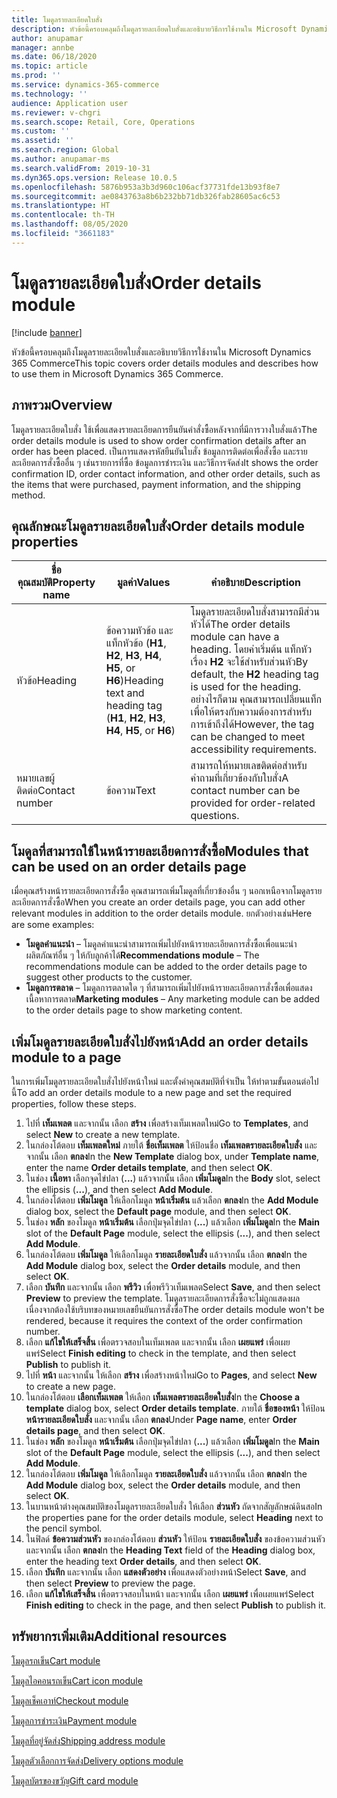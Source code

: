```yaml
---
title: โมดูลรายละเอียดใบสั่ง
description: หัวข้อนี้ครอบคลุมถึงโมดูลรายละเอียดใบสั่งและอธิบายวิธีการใช้งานใน Microsoft Dynamics 365 Commerce
author: anupamar
manager: annbe
ms.date: 06/18/2020
ms.topic: article
ms.prod: ''
ms.service: dynamics-365-commerce
ms.technology: ''
audience: Application user
ms.reviewer: v-chgri
ms.search.scope: Retail, Core, Operations
ms.custom: ''
ms.assetid: ''
ms.search.region: Global
ms.author: anupamar-ms
ms.search.validFrom: 2019-10-31
ms.dyn365.ops.version: Release 10.0.5
ms.openlocfilehash: 5876b953a3b3d960c106acf37731fde13b93f8e7
ms.sourcegitcommit: ae0843763a8b6b232bb71db326fab28605ac6c53
ms.translationtype: HT
ms.contentlocale: th-TH
ms.lasthandoff: 08/05/2020
ms.locfileid: "3661183"
---
```

# <a name="order-details-module"></a><span data-ttu-id="015ac-103">โมดูลรายละเอียดใบสั่ง</span><span class="sxs-lookup"><span data-stu-id="015ac-103">Order details module</span></span>

[!include [banner](includes/banner.md)]

<span data-ttu-id="015ac-104">หัวข้อนี้ครอบคลุมถึงโมดูลรายละเอียดใบสั่งและอธิบายวิธีการใช้งานใน Microsoft Dynamics 365 Commerce</span><span class="sxs-lookup"><span data-stu-id="015ac-104">This topic covers order details modules and describes how to use them in Microsoft Dynamics 365 Commerce.</span></span>

## <a name="overview"></a><span data-ttu-id="015ac-105">ภาพรวม</span><span class="sxs-lookup"><span data-stu-id="015ac-105">Overview</span></span>

<span data-ttu-id="015ac-106">โมดูลรายละเอียดใบสั่ง ใช้เพื่อแสดงรายละเอียดการยืนยันคำสั่งซื้อหลังจากที่มีการวางใบสั่งแล้ว</span><span class="sxs-lookup"><span data-stu-id="015ac-106">The order details module is used to show order confirmation details after an order has been placed.</span></span> <span data-ttu-id="015ac-107">เป็นการแสดงรหัสยืนยันใบสั่ง ข้อมูลการติดต่อเพื่อสั่งซื้อ และรายละเอียดการสั่งซื้ออื่น ๆ เช่นรายการที่ซื้อ ข้อมูลการชำระเงิน และวิธีการจัดส่ง</span><span class="sxs-lookup"><span data-stu-id="015ac-107">It shows the order confirmation ID, order contact information, and other order details, such as the items that were purchased, payment information, and the shipping method.</span></span>

## <a name="order-details-module-properties"></a><span data-ttu-id="015ac-108">คุณลักษณะโมดูลรายละเอียดใบสั่ง</span><span class="sxs-lookup"><span data-stu-id="015ac-108">Order details module properties</span></span>

| <span data-ttu-id="015ac-109">ชื่อคุณสมบัติ</span><span class="sxs-lookup"><span data-stu-id="015ac-109">Property name</span></span>  | <span data-ttu-id="015ac-110">มูลค่า</span><span class="sxs-lookup"><span data-stu-id="015ac-110">Values</span></span> | <span data-ttu-id="015ac-111">คำอธิบาย</span><span class="sxs-lookup"><span data-stu-id="015ac-111">Description</span></span> |
|----------------|--------|-------------|
| <span data-ttu-id="015ac-112">หัวข้อ</span><span class="sxs-lookup"><span data-stu-id="015ac-112">Heading</span></span>        | <span data-ttu-id="015ac-113">ข้อความหัวข้อ และแท็กหัวข้อ (**H1**, **H2**, **H3**, **H4**, **H5**, or **H6**)</span><span class="sxs-lookup"><span data-stu-id="015ac-113">Heading text and heading tag (**H1**, **H2**, **H3**, **H4**, **H5**, or **H6**)</span></span> | <span data-ttu-id="015ac-114">โมดูลรายละเอียดใบสั่งสามารถมีส่วนหัวได้</span><span class="sxs-lookup"><span data-stu-id="015ac-114">The order details module can have a heading.</span></span> <span data-ttu-id="015ac-115">โดยค่าเริ่มต้น แท็กหัวเรื่อง **H2** จะใช้สำหรับส่วนหัว</span><span class="sxs-lookup"><span data-stu-id="015ac-115">By default, the **H2** heading tag is used for the heading.</span></span> <span data-ttu-id="015ac-116">อย่างไรก็ตาม คุณสามารถเปลี่ยนแท็กเพื่อให้ตรงกับความต้องการสำหรับการเข้าถึงได้</span><span class="sxs-lookup"><span data-stu-id="015ac-116">However, the tag can be changed to meet accessibility requirements.</span></span> |
| <span data-ttu-id="015ac-117">หมายเลขผู้ติดต่อ</span><span class="sxs-lookup"><span data-stu-id="015ac-117">Contact number</span></span> | <span data-ttu-id="015ac-118">ข้อความ</span><span class="sxs-lookup"><span data-stu-id="015ac-118">Text</span></span> | <span data-ttu-id="015ac-119">สามารถให้หมายเลขติดต่อสำหรับคำถามที่เกี่ยวข้องกับใบสั่ง</span><span class="sxs-lookup"><span data-stu-id="015ac-119">A contact number can be provided for order-related questions.</span></span> |

## <a name="modules-that-can-be-used-on-an-order-details-page"></a><span data-ttu-id="015ac-120">โมดูลที่สามารถใช้ในหน้ารายละเอียดการสั่งซื้อ</span><span class="sxs-lookup"><span data-stu-id="015ac-120">Modules that can be used on an order details page</span></span>

<span data-ttu-id="015ac-121">เมื่อคุณสร้างหน้ารายละเอียดการสั่งซื้อ คุณสามารถเพิ่มโมดูลที่เกี่ยวข้องอื่น ๆ นอกเหนือจากโมดูลรายละเอียดการสั่งซื้อ</span><span class="sxs-lookup"><span data-stu-id="015ac-121">When you create an order details page, you can add other relevant modules in addition to the order details module.</span></span> <span data-ttu-id="015ac-122">ยกตัวอย่างเช่น</span><span class="sxs-lookup"><span data-stu-id="015ac-122">Here are some examples:</span></span>

- <span data-ttu-id="015ac-123">**โมดูลคำแนะนำ** – โมดูลคำแนะนำสามารถเพิ่มไปยังหน้ารายละเอียดการสั่งซื้อเพื่อแนะนำผลิตภัณฑ์อื่น ๆ ให้กับลูกค้าได้</span><span class="sxs-lookup"><span data-stu-id="015ac-123">**Recommendations module** – The recommendations module can be added to the order details page to suggest other products to the customer.</span></span>
- <span data-ttu-id="015ac-124">**โมดูลการตลาด** – โมดูลการตลาดใด ๆ ที่สามารถเพิ่มไปยังหน้ารายละเอียดการสั่งซื้อเพื่อแสดงเนื้อหาการตลาด</span><span class="sxs-lookup"><span data-stu-id="015ac-124">**Marketing modules** – Any marketing module can be added to the order details page to show marketing content.</span></span>

## <a name="add-an-order-details-module-to-a-page"></a><span data-ttu-id="015ac-125">เพิ่มโมดูลรายละเอียดใบสั่งไปยังหน้า</span><span class="sxs-lookup"><span data-stu-id="015ac-125">Add an order details module to a page</span></span>

<span data-ttu-id="015ac-126">ในการเพิ่มโมดูลรายละเอียดใบสั่งไปยังหน้าใหม่ และตั้งค่าคุณสมบัติที่จำเป็น ให้ทำตามขั้นตอนต่อไปนี้</span><span class="sxs-lookup"><span data-stu-id="015ac-126">To add an order details module to a new page and set the required properties, follow these steps.</span></span>

1. <span data-ttu-id="015ac-127">ไปที่ **เท็มเพลต** และจากนั้น เลือก **สร้าง** เพื่อสร้างเท็มเพลตใหม่</span><span class="sxs-lookup"><span data-stu-id="015ac-127">Go to **Templates**, and select **New** to create a new template.</span></span>
1. <span data-ttu-id="015ac-128">ในกล่องโต้ตอบ **เท็มเพลตใหม่** ภายใต้ **ชื่อเท็มเพลต** ให้ป้อนชื่อ **เท็มเพลตรายละเอียดใบสั่ง** และจากนั้น เลือก **ตกลง**</span><span class="sxs-lookup"><span data-stu-id="015ac-128">In the **New Template** dialog box, under **Template name**, enter the name **Order details template**, and then select **OK**.</span></span>
1. <span data-ttu-id="015ac-129">ในช่อง **เนื้อหา** เลือกจุดไข่ปลา (**...**) แล้วจากนั้น เลือก **เพิ่มโมดูล**</span><span class="sxs-lookup"><span data-stu-id="015ac-129">In the **Body** slot, select the ellipsis (**...**), and then select **Add Module**.</span></span>
1. <span data-ttu-id="015ac-130">ในกล่องโต้ตอบ **เพิ่มโมดูล** ให้เลือกโมดูล **หน้าเริ่มต้น** แล้วเลือก **ตกลง**</span><span class="sxs-lookup"><span data-stu-id="015ac-130">In the **Add Module** dialog box, select the **Default page** module, and then select **OK**.</span></span>
1. <span data-ttu-id="015ac-131">ในช่อง **หลัก** ของโมดูล **หน้าเริ่มต้น** เลือกปุ่มจุดไข่ปลา (**...**) แล้วเลือก **เพิ่มโมดูล**</span><span class="sxs-lookup"><span data-stu-id="015ac-131">In the **Main** slot of the **Default Page** module, select the ellipsis (**...**), and then select **Add Module**.</span></span>
1. <span data-ttu-id="015ac-132">ในกล่องโต้ตอบ **เพิ่มโมดูล** ให้เลือกโมดูล **รายละเอียดใบสั่ง** แล้วจากนั้น เลือก **ตกลง**</span><span class="sxs-lookup"><span data-stu-id="015ac-132">In the **Add Module** dialog box, select the **Order details** module, and then select **OK**.</span></span>
1. <span data-ttu-id="015ac-133">เลือก **บันทึก** และจากนั้น เลือก **พรีวิว** เพื่อพรีวิวเท็มเพลต</span><span class="sxs-lookup"><span data-stu-id="015ac-133">Select **Save**, and then select **Preview** to preview the template.</span></span> <span data-ttu-id="015ac-134">โมดูลรายละเอียดการสั่งซื้อจะไม่ถูกแสดงผล เนื่องจากต้องใช้บริบทของหมายเลขยืนยันการสั่งซื้อ</span><span class="sxs-lookup"><span data-stu-id="015ac-134">The order details module won't be rendered, because it requires the context of the order confirmation number.</span></span>
1. <span data-ttu-id="015ac-135">เลือก **แก้ไขให้เสร็จสิ้น** เพื่อตรวจสอบในเท็มเพลต และจากนั้น เลือก **เผยแพร่** เพื่อเผยแพร่</span><span class="sxs-lookup"><span data-stu-id="015ac-135">Select **Finish editing** to check in the template, and then select **Publish** to publish it.</span></span>
1. <span data-ttu-id="015ac-136">ไปที่ **หน้า** และจากนั้น ให้เลือก **สร้าง** เพื่อสร้างหน้าใหม่</span><span class="sxs-lookup"><span data-stu-id="015ac-136">Go to **Pages**, and select **New** to create a new page.</span></span>
1. <span data-ttu-id="015ac-137">ในกล่องโต้ตอบ **เลือกเท็มเพลต** ให้เลือก **เท็มเพลตรายละเอียดใบสั่ง**</span><span class="sxs-lookup"><span data-stu-id="015ac-137">In the **Choose a template** dialog box, select **Order details template**.</span></span> <span data-ttu-id="015ac-138">ภายใต้ **ชื่อของหน้า** ให้ป้อน **หน้ารายละเอียดใบสั่ง** และจากนั้น เลือก **ตกลง**</span><span class="sxs-lookup"><span data-stu-id="015ac-138">Under **Page name**, enter **Order details page**, and then select **OK**.</span></span>
1. <span data-ttu-id="015ac-139">ในช่อง **หลัก** ของโมดูล **หน้าเริ่มต้น** เลือกปุ่มจุดไข่ปลา (**...**) แล้วเลือก **เพิ่มโมดูล**</span><span class="sxs-lookup"><span data-stu-id="015ac-139">In the **Main** slot of the **Default Page** module, select the ellipsis (**...**), and then select **Add Module**.</span></span>
1. <span data-ttu-id="015ac-140">ในกล่องโต้ตอบ **เพิ่มโมดูล** ให้เลือกโมดูล **รายละเอียดใบสั่ง** แล้วจากนั้น เลือก **ตกลง**</span><span class="sxs-lookup"><span data-stu-id="015ac-140">In the **Add Module** dialog box, select the **Order details** module, and then select **OK**.</span></span>
1. <span data-ttu-id="015ac-141">ในบานหน้าต่างคุณสมบัติของโมดูลรายละเอียดใบสั่ง ให้เลือก **ส่วนหัว** ถัดจากสัญลักษณ์ดินสอ</span><span class="sxs-lookup"><span data-stu-id="015ac-141">In the properties pane for the order details module, select **Heading** next to the pencil symbol.</span></span>
1. <span data-ttu-id="015ac-142">ในฟิลด์ **ข้อความส่วนหัว** ของกล่องโต้ตอบ **ส่วนหัว** ให้ป้อน **รายละเอียดใบสั่ง** ของข้อความส่วนหัว และจากนั้น เลือก **ตกลง**</span><span class="sxs-lookup"><span data-stu-id="015ac-142">In the **Heading Text** field of the **Heading** dialog box, enter the heading text **Order details**, and then select **OK**.</span></span>
1. <span data-ttu-id="015ac-143">เลือก **บันทึก** และจากนั้น เลือก **แสดงตัวอย่าง** เพื่อแสดงตัวอย่างหน้า</span><span class="sxs-lookup"><span data-stu-id="015ac-143">Select **Save**, and then select **Preview** to preview the page.</span></span>
1. <span data-ttu-id="015ac-144">เลือก **แก้ไขให้เสร็จสิ้น** เพื่อตรวจสอบในหน้า และจากนั้น เลือก **เผยแพร่** เพื่อเผยแพร่</span><span class="sxs-lookup"><span data-stu-id="015ac-144">Select **Finish editing** to check in the page, and then select **Publish** to publish it.</span></span>

## <a name="additional-resources"></a><span data-ttu-id="015ac-145">ทรัพยากรเพิ่มเติม</span><span class="sxs-lookup"><span data-stu-id="015ac-145">Additional resources</span></span>

[<span data-ttu-id="015ac-146">โมดูลรถเข็น</span><span class="sxs-lookup"><span data-stu-id="015ac-146">Cart module</span></span>](add-cart-module.md)

[<span data-ttu-id="015ac-147">โมดูลไอคอนรถเข็น</span><span class="sxs-lookup"><span data-stu-id="015ac-147">Cart icon module</span></span>](cart-icon-module.md)

[<span data-ttu-id="015ac-148">โมดูลเช็คเอาท์</span><span class="sxs-lookup"><span data-stu-id="015ac-148">Checkout module</span></span>](add-checkout-module.md)

[<span data-ttu-id="015ac-149">โมดูลการชำระเงิน</span><span class="sxs-lookup"><span data-stu-id="015ac-149">Payment module</span></span>](payment-module.md)

[<span data-ttu-id="015ac-150">โมดูลที่อยู่จัดส่ง</span><span class="sxs-lookup"><span data-stu-id="015ac-150">Shipping address module</span></span>](ship-address-module.md)

[<span data-ttu-id="015ac-151">โมดูลตัวเลือกการจัดส่ง</span><span class="sxs-lookup"><span data-stu-id="015ac-151">Delivery options module</span></span>](delivery-options-module.md)

[<span data-ttu-id="015ac-152">โมดูลบัตรของขวัญ</span><span class="sxs-lookup"><span data-stu-id="015ac-152">Gift card module</span></span>](add-giftcard.md)
